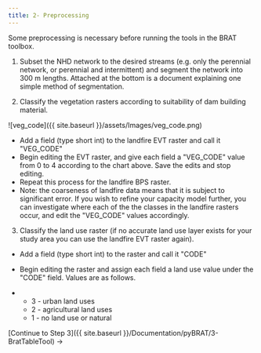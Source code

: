 ```yaml
---
title: 2- Preprocessing
---
```


Some preprocessing is necessary before running the tools in the BRAT toolbox.

1. Subset the NHD network to the desired streams (e.g. only the perennial network, or perennial and intermittent) and segment the network into 300 m lengths.  Attached at the bottom is a document explaining one simple method of segmentation.


2. Classify the vegetation rasters according to suitability of dam building material.

![veg_code]({{ site.baseurl }}/assets/Images/veg_code.png)

- Add a field (type short int) to the landfire EVT raster and call it "VEG_CODE"
- Begin editing the EVT raster, and give each field a "VEG_CODE" value from 0 to 4 according to the chart above.  Save the edits and stop editing.  
- Repeat this process for the landfire BPS raster.
- Note: the coarseness of landfire data means that it is subject to significant error.  If you wish to refine your capacity model further, you can investigate where each of the the classes in the landfire rasters occur, and edit the "VEG_CODE" values accordingly.

3. Classify the land use raster (if no accurate land use layer exists for your study area you can use the landfire EVT raster again).  

- Add a field (type short int) to the raster and call it "CODE"

- Begin editing the raster and assign each field a land use value under the "CODE" field.  Values are as follows.

- - 3 - urban land uses
  - 2 - agricultural land uses
  - 1 - no land use or natural 

[Continue to Step 3]({{ site.baseurl }}/Documentation/pyBRAT/3-BratTableTool) ->